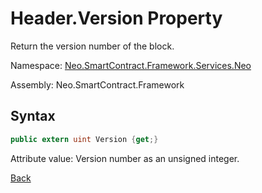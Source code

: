 # Header.Version Property

Return the version number of the block.

Namespace: [Neo.SmartContract.Framework.Services.Neo](../../neo.md)

Assembly: Neo.SmartContract.Framework

## Syntax

```c#
public extern uint Version {get;}
```

Attribute value: Version number as an unsigned integer.



[Back](../header.md)
